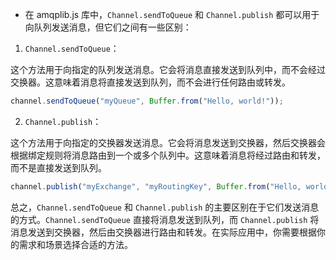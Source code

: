 - 在 amqplib.js 库中，`Channel.sendToQueue` 和 `Channel.publish` 都可以用于向队列发送消息，但它们之间有一些区别：

1. `Channel.sendToQueue`：

这个方法用于向指定的队列发送消息。它会将消息直接发送到队列中，而不会经过交换器。这意味着消息将直接发送到队列，而不会进行任何路由或转发。

```javascript
channel.sendToQueue("myQueue", Buffer.from("Hello, world!"));
```

2. `Channel.publish`：

这个方法用于向指定的交换器发送消息。它会将消息发送到交换器，然后交换器会根据绑定规则将消息路由到一个或多个队列中。这意味着消息将经过路由和转发，而不是直接发送到队列。

```javascript
channel.publish("myExchange", "myRoutingKey", Buffer.from("Hello, world!"));
```

总之，`Channel.sendToQueue` 和 `Channel.publish` 的主要区别在于它们发送消息的方式。`Channel.sendToQueue` 直接将消息发送到队列，而 `Channel.publish` 将消息发送到交换器，然后由交换器进行路由和转发。在实际应用中，你需要根据你的需求和场景选择合适的方法。

```

```

